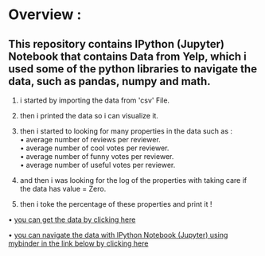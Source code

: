 # Overview : 

## This repository contains IPython (Jupyter) Notebook that contains Data from Yelp, which i used some of the python libraries to navigate the data, such as pandas, numpy and math.

1. i started by importing the data from 'csv' File.

2. then i printed the data so i can visualize it.

3. then i started to looking for many properties in the data such as :  
        • average number of reviews per reviewer.  
        • average number of cool votes per reviewer.   
        • average number of funny votes per reviewer.   
        • average number of useful votes per reviewer.  
4. and then i was looking for the log of the properties with taking care if the data has value = Zero.

5. then i toke the percentage of these properties and print it !
  
  
  
• [you can get the data by clicking here](https://drive.google.com/open?id=13T2JwvESPMA65nm4nN0Ep6V2sdtkKx6d)  

  
• [you can navigate the data with IPython Notebook (Jupyter) using mybinder in the link below by clicking here](https://mybinder.org/v2/gh/samedhaa/PlayingWithYelpDataUsingPython/master?filepath=Playing%20with%20Yelp_Reviews.ipynb)  
